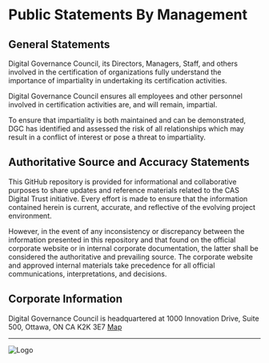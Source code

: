 # Public Statements By Management

## General Statements

Digital Governance Council, its Directors, Managers, Staff, and others involved in the certification of organizations fully understand the importance of impartiality in undertaking its certification activities.

Digital Governance Council ensures all employees and other personnel involved in certification activities are, and will remain, impartial.  

To ensure that impartiality is both maintained and can be demonstrated, DGC has identified and assessed the risk of all relationships which may result in a conflict of interest or pose a threat to impartiality.

## Authoritative Source and Accuracy Statements

This GitHub repository is provided for informational and collaborative purposes to share updates and reference materials related to the CAS Digital Trust initiative. Every effort is made to ensure that the information contained herein is current, accurate, and reflective of the evolving project environment.

However, in the event of any inconsistency or discrepancy between the information presented in this repository and that found on the official corporate website or in internal corporate documentation, the latter shall be considered the authoritative and prevailing source. The corporate website and approved internal materials take precedence for all official communications, interpretations, and decisions.

## Corporate Information

Digital Governance Council is headquartered at 1000 Innovation Drive, Suite 500, Ottawa, ON CA K2K 3E7  [Map](https://goo.gl/maps/ta8TLAAitLRTeG988)

***
![Logo](/assets/dgc-logos/DGC_LOGOS_DGC_LOGO_2C.png)
